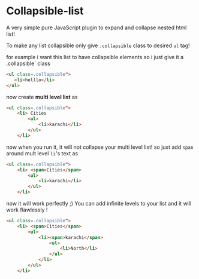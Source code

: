 # Collapsible-list
A very simple pure JavaScript plugin to expand and collapse nested html list!

To make any list collapsible only give `.collapsible` class to desired `ul` tag!

for example i want this list to have collapsible elements so i just give it a
.collapsible` class
```html
<ul class=.collapsible">
   <li>helllo</li>
</ul>
```
now create **multi level list**
as
```html
<ul class=.collapsible">
    <li> Cities
        <ul>
            <li>karachi</li>
        </ul>
    </li>
```
now when you run it, it will not collapse your multi level list!
so just add `span` around mult level `li`'s text
as
```html
<ul class=.collapsible">
    <li> <span>Cities</span>
        <ul>
            <li>karachi</li>
        </ul>
    </li>
```
now it will work perfectly ;)
You can add infinite levels to your list and it will work flawlessly !
```html
<ul class=.collapsible">
    <li> <span>Cities</span>
        <ul>
            <li><span>karachi</span>
                <ul>
                    <li>North</li>
                </ul>
            </li>
        </ul>
    </li>
```
